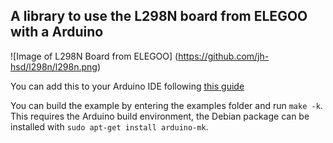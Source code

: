 ## A library to use the L298N board from ELEGOO with a Arduino

![Image of L298N Board from ELEGOO]
(https://github.com/jh-hsd/l298n/l298n.png)

You can add this to your Arduino IDE following
[this guide](https://www.arduino.cc/en/guide/libraries)

You can build the example by entering the examples folder and run
`make -k`. This requires the Arduino build environment, the Debian
package can be installed with `sudo apt-get install arduino-mk`.
